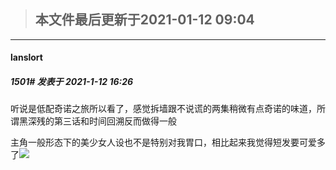 > ## **本文件最后更新于2021-01-12 09:04** 


-----

####  lanslort  
##### 1501#       发表于 2021-1-12 16:26


听说是低配奇诺之旅所以看了，感觉拆墙跟不说谎的两集稍微有点奇诺的味道，所谓黑深残的第三话和时间回溯反而做得一般

主角一般形态下的美少女人设也不是特别对我胃口，相比起来我觉得短发要可爱多了<img src="https://static.saraba1st.com/image/smiley/face2017/067.png" referrerpolicy="no-referrer">


                                                 